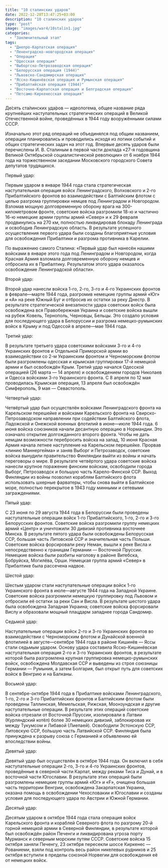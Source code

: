 ```yaml
---
title: "10 сталинских ударов"
date: 2022-12-28T13:47:25+03:00
description: "10 сталинских ударов"
type: "post"
image: "images/war4/10stalin1.jpg"
categories:
  - "Заключительный этап"
tags:
  - "Днепро-Карпатская операция"
  - "Лененградско-новгородская операция"
  - "Операция"
  - "Одесская операция"
  - "Выборгско-Петрозаводская операция"
  - "Белорусская операция (1944)"
  - "Львовско-Сандомирская операция"
  - "Ясско-Кишинёвская операция и Румынская операция"
  - "Прибалтийская операция (1944)"
  - "Восточно-Карпатская операция и Белградская операция"
  - "Петсамо-Киркенесская операция"
---
```

  Де́сять ста́линских уда́ров — идеологема, общее название ряда крупнейших наступательных стратегических операций в Великой Отечественной войне, проведённых в 1944 году вооружёнными силами СССР.

Изначально этот ряд операций не объединялся под общим названием, операции планировались и проводились исходя из логики событий и общих стратегических задач на этот год. Впервые десять ударов были перечислены И. В. Сталиным в первой части доклада «27-я годовщина Великой Октябрьской социалистической революции» от 6 ноября 1944 года на торжественном заседании Московского городского Совета депутатов трудящихся.

Первый удар:

Первым ударом в январе 1944 года стала стратегическая наступательная операция войск Ленинградского, Волховского и 2-го Прибалтийского фронтов во взаимодействии с Балтийским флотом с целью разгрома группировки немцев под Ленинградом и Новгородом. Взломав мощную долговременную оборону врага на 300-километровом фронте, советские войска разгромили 18-ю и частично 16-ю немецкие армии группы армий «Север» и к 29 февраля продвинулись на 270 км, полностью ликвидировав блокаду Ленинграда и освободив Ленинградскую область. В результате успешного осуществления первого удара были созданы благоприятные условия для освобождения Прибалтики и разгрома противника в Карелии.

По выражению самого Сталина: «Первый удар был нанесён нашими войсками в январе этого года под Ленинградом и Новгородом, когда Красная Армия взломала долговременную оборону немцев и отбросила их в Прибалтику. Результатом этого удара оказалось освобождение Ленинградской области».

Второй удар:

Второй удар нанесли войска 1-го, 2-го, 3-го и 4-го Украинских фронтов в феврале—марте 1944 года, разгромив немецкие группы армий «Юг» и «A» на реке Южный Буг и отбросив их остатки за реку Днестр. В результате стратегической внезапности удара советских войск была освобождена вся Правобережная Украина и советские войска вышли на рубеж Ковель, Тернополь, Черновцы, Бельцы. Это создало условия для последующего удара в Белоруссии и разгрома немецко-румынских войск в Крыму и под Одессой в апреле—мае 1944 года.

Третий удар:

В результате третьего удара советскими войсками 3-го и 4-го Украинских фронтов и Отдельной Приморской армии во взаимодействии со 2-м Украинским фронтом и Черноморским флотом были разгромлены одесская и крымская группировки 17-й немецкой армии и был освобождён Крым. Третий удар начался Одесской операцией (26 марта — 14 апреля) и освобождением городов Николаев и Одесса войсками 3-го Украинского фронта. С 8 апреля по 12 мая проводилась Крымская операция, 13 апреля был освобождён Симферополь, 9 мая — Севастополь.

Четвертый удар:

Четвёртый удар был осуществлён войсками Ленинградского фронта на Карельском перешейке и войсками Карельского фронта на Свирско-Петрозаводском направлении при содействии Балтийского флота, Ладожской и Онежской военных флотилий в июне—июле 1944 года. 6 июня войска союзников начали десантную операцию в Нормандии. Это означало открытие долгожданного второго фронта. Чтобы не дать немцам возможности перебросить войска на запад, 10 июня Красная Армия начала летнее наступление на Карельском перешейке. Прорвав «линию Маннергейма» и заняв Выборг и Петрозаводск, советские войска вынудили правительство Финляндии выйти из войны и начать переговоры о мире. В результате четвёртого удара советские войска нанесли крупное поражение финским войскам, освободили города Выборг, Петрозаводск и большую часть Карело-Финской ССР. Выход Финляндии из войны позволил кораблям Балтийского флота использовать шхерные фарватеры, чтобы снова выйти в Балтийское море, полностью перекрытое в 1943 году минными и сетевыми заграждениями. 

Пятый удар:

С 23 июня по 29 августа 1944 года в Белоруссии были проведены наступательные операции войск 1-го Прибалтийского, 1-го, 2-го и 3-го Белорусских фронтов. Советские войска разгромили группу немецких армий «Центр» и уничтожили 30 дивизий противника восточнее Минска. В результате пятого удара были освобождены Белорусская ССР, большая часть Литовской ССР и значительная часть Польши. Советские войска форсировали реку Неман, вышли к реке Висла и непосредственно к границам Германии — Восточной Пруссии. Немецкие войска были разбиты наголову в районе Витебска, Бобруйска, Могилёва, Орши. Немецкая группа армий «Север» в Прибалтике была рассечена надвое.

Шестой удар:

Шестым ударом стали наступательные операции войск 1-го Украинского фронта в июле—августе 1944 года на Западной Украине. Советские войска разгромили немецкую группировку под Львовом и отбросили её остатки за реки Сан и Висла. В результате шестого удара была освобождена Западная Украина; советские войска форсировали Вислу и образовали мощный плацдарм западнее города Сандомир.

Седьмой удар:

Наступательные операции войск 2-го и 3-го Украинских фронтов во взаимодействии с Черноморским флотом и Дунайской военной флотилией в августе—сентябре 1944 года в районе Кишинёв — Яссы стали седьмым ударом. Основу удара составила Ясско-Кишинёвская наступательная операция 2-го и 3-го Украинских фронтов, в результате которой была разгромлена крупная группировка немецко-румынских войск, освобождена Молдавская ССР и выведены из строя союзницы Германии — Румыния, а затем Болгария, был открыт путь для советских войск в Венгрию и на Балканы.

Восьмой удар:

В сентябре-октябре 1944 года в Прибалтике войсками Ленинградского, 1-го, 2-го и 3-го Прибалтийских фронтов и Балтийским флотом были проведены Таллинская, Мемельская, Рижская, Моонзундская и другие наступательные операции. В результате этих операций советские войска отрезали от Восточной Пруссии, изолировали в Латвии (Курляндский котёл) более 30 немецких дивизий, заблокировав их между Тукумсом и Либавой (Лиепаей). Освободили Эстонскую ССР, Литовскую ССР, бо́льшую часть Латвийской ССР. Финляндия была принуждена к разрыву союза с Германией и объявлению ей впоследствии войны.

Девятый удар:

Девятый удар был осуществлён в октябре 1944 года. Он включил в себя наступательные операции 2-го, 3-го и 4-го Украинских фронтов, проведённые в северной части Карпат, между реками Тиса и Дунай, и в восточной части Югославии. В результате этих операций были разгромлены немецкие группы армий «Юг» и «F», очищена большая часть территории Венгрии, освобождена Закарпатская Украина, оказана помощь в освобождении Чехословакии и Югославии и созданы условия для последующего удара по Австрии и Южной Германии.

Десятый удар:

Десятым ударом в октябре 1944 года стала операция войск Карельского фронта и кораблей Северного флота по разгрому 20-й горной немецкой армии в Северной Финляндии, в результате которой был освобождён район Печенги и ликвидирована угроза порту Мурманск и северным морским путям СССР. Советские войска 15 октября заняли Печенгу, 23 октября пересекли шоссе Киркенес — Рованиеми, взяли под контроль весь район никелевых рудников и 25 октября вступили в пределы союзной Норвегии для освобождения её от немецких войск.


